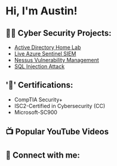 <h1>Hi, I'm Austin!

<h2>👨‍💻 Cyber Security Projects:</h2>

 - [Active Directory Home Lab](https://github.com/amolinaro23/ActiveDirectoryLab/blob/main/README.md)
 - [Live Azure Sentinel SIEM](https://github.com/amolinaro23/Azure-Sentinel-SIEM-/blob/main/README.md)
 - [Nessus Vulnerability Management](https://github.com/amolinaro23/Nessus-Vulnerability-Management)
 - [SQL Injection Attack](https://github.com/amolinaro23/SQL-Injection-Attack)
   
<h2>'📃' Certifications:</h2>

- CompTIA Security+
- ISC2-Certified in Cybersecurity (CC)
- Microsoft-SC900


<h2>📺 Popular YouTube Videos</h2>




<h2> 🤳 Connect with me:</h2>

[linkedin]: https://www.linkedin.com/in/austinrmolinaro

<!--

Here are some ideas to get you started:

- 🔭 I’m currently working on ...
- 🌱 I’m currently learning ...
- 👯 I’m looking to collaborate on ...
- 🤔 I’m looking for help with ...
- 💬 Ask me about ...
- 📫 How to reach me: ...
- 😄 Pronouns: ...
- ⚡ Fun fact: ...
-->
